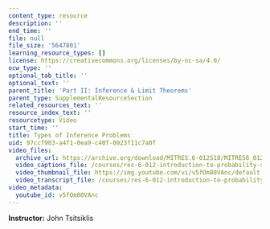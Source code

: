 ```yaml
---
content_type: resource
description: ''
end_time: ''
file: null
file_size: '5647801'
learning_resource_types: []
license: https://creativecommons.org/licenses/by-nc-sa/4.0/
ocw_type: ''
optional_tab_title: ''
optional_text: ''
parent_title: 'Part II: Inference & Limit Theorems'
parent_type: SupplementalResourceSection
related_resources_text: ''
resource_index_text: ''
resourcetype: Video
start_time: ''
title: Types of Inference Problems
uid: 97ccf903-a4f1-0ea9-c40f-0923f11c7a0f
video_files:
  archive_url: https://archive.org/download/MITRES.6-012S18/MITRES6_012S18_L14-03_300k.mp4
  video_captions_file: /courses/res-6-012-introduction-to-probability-spring-2018/ad85d756e7b956d695e8078f184ba401_v5fOm80VAnc.vtt
  video_thumbnail_file: https://img.youtube.com/vi/v5fOm80VAnc/default.jpg
  video_transcript_file: /courses/res-6-012-introduction-to-probability-spring-2018/ab5c40f4eec34f17bae9ce74dfe170fb_v5fOm80VAnc.pdf
video_metadata:
  youtube_id: v5fOm80VAnc
---
```


**Instructor:** John Tsitsiklis

